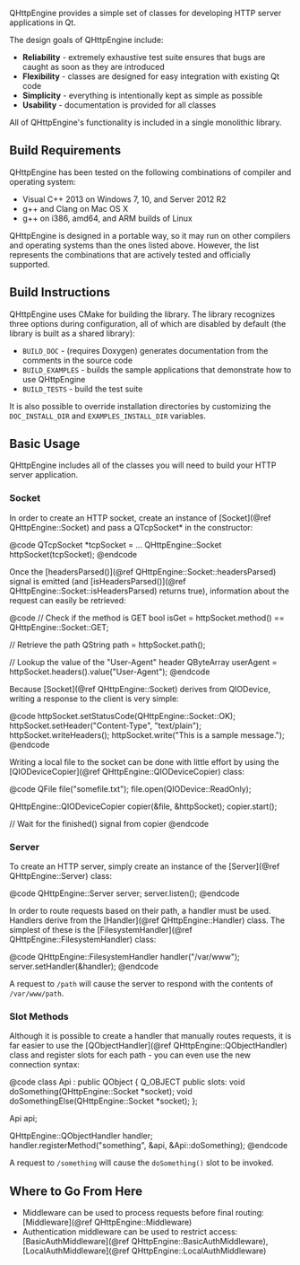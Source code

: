 QHttpEngine provides a simple set of classes for developing HTTP server applications in Qt.

The design goals of QHttpEngine include:

- **Reliability** - extremely exhaustive test suite ensures that bugs are caught as soon as they are introduced
- **Flexibility** - classes are designed for easy integration with existing Qt code
- **Simplicity** - everything is intentionally kept as simple as possible
- **Usability** - documentation is provided for all classes

All of QHttpEngine's functionality is included in a single monolithic library.

## Build Requirements

QHttpEngine has been tested on the following combinations of compiler and operating system:

- Visual C++ 2013 on Windows 7, 10, and Server 2012 R2
- g++ and Clang on Mac OS X
- g++ on i386, amd64, and ARM builds of Linux

QHttpEngine is designed in a portable way, so it may run on other compilers and operating systems than the ones listed above. However, the list represents the combinations that are actively tested and officially supported.

## Build Instructions

QHttpEngine uses CMake for building the library. The library recognizes three options during configuration, all of which are disabled by default (the library is built as a shared library):

- `BUILD_DOC` - (requires Doxygen) generates documentation from the comments in the source code
- `BUILD_EXAMPLES` - builds the sample applications that demonstrate how to use QHttpEngine
- `BUILD_TESTS` - build the test suite

It is also possible to override installation directories by customizing the `DOC_INSTALL_DIR` and `EXAMPLES_INSTALL_DIR` variables.

## Basic Usage

QHttpEngine includes all of the classes you will need to build your HTTP server application.

### Socket

In order to create an HTTP socket, create an instance of [Socket](@ref QHttpEngine::Socket) and pass a QTcpSocket* in the constructor:

@code
QTcpSocket *tcpSocket = ...
QHttpEngine::Socket httpSocket(tcpSocket);
@endcode

Once the [headersParsed()](@ref QHttpEngine::Socket::headersParsed) signal is emitted (and [isHeadersParsed()](@ref QHttpEngine::Socket::isHeadersParsed) returns true), information about the request can easily be retrieved:

@code
// Check if the method is GET
bool isGet = httpSocket.method() == QHttpEngine::Socket::GET;

// Retrieve the path
QString path = httpSocket.path();

// Lookup the value of the "User-Agent" header
QByteArray userAgent = httpSocket.headers().value("User-Agent");
@endcode

Because [Socket](@ref QHttpEngine::Socket) derives from QIODevice, writing a response to the client is very simple:

@code
httpSocket.setStatusCode(QHttpEngine::Socket::OK);
httpSocket.setHeader("Content-Type", "text/plain");
httpSocket.writeHeaders();
httpSocket.write("This is a sample message.");
@endcode

Writing a local file to the socket can be done with little effort by using the [QIODeviceCopier](@ref QHttpEngine::QIODeviceCopier) class:

@code
QFile file("somefile.txt");
file.open(QIODevice::ReadOnly);

QHttpEngine::QIODeviceCopier copier(&file, &httpSocket);
copier.start();

// Wait for the finished() signal from copier
@endcode

### Server

To create an HTTP server, simply create an instance of the [Server](@ref QHttpEngine::Server) class:

@code
QHttpEngine::Server server;
server.listen();
@endcode

In order to route requests based on their path, a handler must be used. Handlers derive from the [Handler](@ref QHttpEngine::Handler) class. The simplest of these is the [FilesystemHandler](@ref QHttpEngine::FilesystemHandler) class:

@code
QHttpEngine::FilesystemHandler handler("/var/www");
server.setHandler(&handler);
@endcode

A request to `/path` will cause the server to respond with the contents of `/var/www/path`.

### Slot Methods

Although it is possible to create a handler that manually routes requests, it is far easier to use the [QObjectHandler](@ref QHttpEngine::QObjectHandler) class and register slots for each path - you can even use the new connection syntax:

@code
class Api : public QObject
{
    Q_OBJECT
public slots:
    void doSomething(QHttpEngine::Socket *socket);
    void doSomethingElse(QHttpEngine::Socket *socket);
};

Api api;

QHttpEngine::QObjectHandler handler;
handler.registerMethod("something", &api, &Api::doSomething);
@endcode

A request to `/something` will cause the `doSomething()` slot to be invoked.

## Where to Go From Here

- Middleware can be used to process requests before final routing: [Middleware](@ref QHttpEngine::Middleware)
- Authentication middleware can be used to restrict access: [BasicAuthMiddleware](@ref QHttpEngine::BasicAuthMiddleware), [LocalAuthMiddleware](@ref QHttpEngine::LocalAuthMiddleware)
